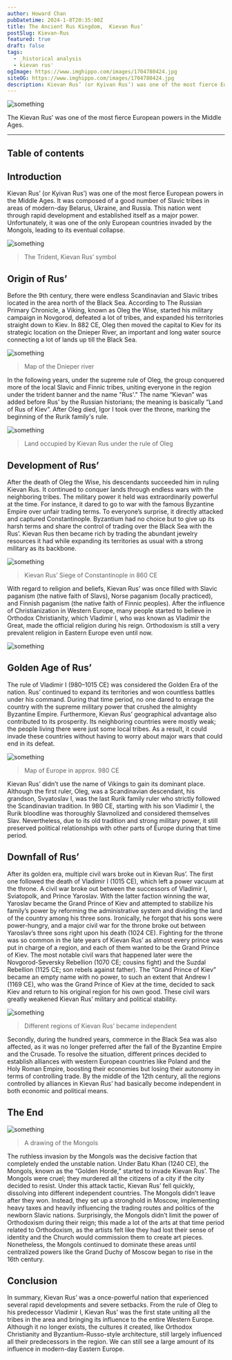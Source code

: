 ```yaml
---
author: Howard Chan
pubDatetime: 2024-1-8T20:35:00Z
title: The Ancient Rus Kingdom,  Kievan Rus’
postSlug: Kievan-Rus
featured: true
draft: false
tags:
  - _historical analysis
  - kievan rus'
ogImage: https://www.imghippo.com/images/1704780424.jpg
siteOG: https://www.imghippo.com/images/1704780424.jpg
description: Kievan Rus’ (or Kyivan Rus’) was one of the most fierce European powers in the Middle Ages.
---
```


<img src="https://www.imghippo.com/images/1704780424.jpg" alt="something">

The Kievan Rus’ was one of the most fierce European powers in the Middle Ages.

---

## Table of contents

## Introduction

Kievan Rus’ (or Kyivan Rus’) was one of the most fierce European powers in the Middle Ages. It was composed of a good number of Slavic tribes in areas of modern-day Belarus, Ukraine, and Russia. This nation went through rapid development and established itself as a major power. Unfortunately, it was one of the only European countries invaded by the Mongols, leading to its eventual collapse.

<img src="https://www.imghippo.com/images/1704781269.png" alt="something">

> The Trident, Kievan Rus’ symbol

## Origin of Rus’

Before the 9th century, there were endless Scandinavian and Slavic tribes located in the area north of the Black Sea. According to The Russian Primary Chronicle, a Viking, known as Oleg the Wise, started his military campaign in Novgorod, defeated a lot of tribes, and expanded his territories straight down to Kiev. In 882 CE, Oleg then moved the capital to Kiev for its strategic location on the Dnieper River, an important and long water source connecting a lot of
lands up till the Black Sea.

<img src="https://www.imghippo.com/images/1704781287.png" alt="something">

> Map of the Dnieper river

In the following years, under the supreme rule of Oleg, the group conquered more of the local Slavic and Finnic tribes, uniting everyone in the region under the trident banner and the name "Rus'." The name “Kievan” was added before Rus’ by the Russian historians; the meaning is basically “Land of Rus of Kiev”. After Oleg died, Igor I took over the throne, marking the beginning of the Rurik family's rule.

<img src="https://www.imghippo.com/images/1704781327.png" alt="something">

> Land occupied by Kievan Rus under the rule of Oleg

## Development of Rus’

After the death of Oleg the Wise, his descendants succeeded him in ruling Kievan Rus. It continued to conquer lands through endless wars with the neighboring tribes. The military power it held was extraordinarily powerful at the time. For instance, it dared to go to war with the famous Byzantine Empire over unfair trading terms. To everyone’s surprise, it directly attacked and captured Constantinople. Byzantium had no choice but to give up its harsh terms and share the control of trading over the Black Sea with the Rus’. Kievan Rus then became rich by trading the abundant jewelry resources it had while expanding its territories as usual with a strong military as its backbone.

<img src="https://www.imghippo.com/images/1704781347.png" alt="something">

> Kievan Rus’ Siege of Constantinople in 860 CE

With regard to religion and beliefs, Kievan Rus’ was once filled with Slavic paganism (the native faith of Slavs), Norse paganism (locally practiced), and Finnish paganism (the native faith of Finnic peoples). After the influence of Christianization in Western Europe, many people started to believe in Orthodox Christianity, which Vladimir I, who was known as Vladimir the Great, made the official religion during his reign. Orthodoxism is still a very prevalent religion in Eastern Europe even until now.

<img src="https://www.imghippo.com/images/1704781377.png" alt="something">

## Golden Age of Rus’

The rule of Vladimir I (980–1015 CE) was considered the Golden Era of the nation. Rus’ continued to expand its territories and won countless battles under his command. During that time period, no one dared to enrage the country with the supreme military power that crushed the almighty Byzantine Empire. Furthermore, Kievan Rus’ geographical advantage also contributed to its prosperity. Its neighboring countries were mostly weak; the people living there were just some local tribes. As a result, it could invade these countries without having to worry about major wars that could end in its defeat.

<img src="https://www.imghippo.com/images/1704781408.png" alt="something">

> Map of Europe in approx. 980 CE

Kievan Rus’ didn’t use the name of Vikings to gain its dominant place. Although the first ruler, Oleg, was a Scandinavian descendant, his grandson, Svyatoslav I, was the last Rurik family ruler who strictly followed the Scandinavian tradition. In 980 CE, starting with his son Vladimir I, the Rurik bloodline was thoroughly Slavnolized and considered themselves Slav. Nevertheless, due to its old tradition and strong military power, it still preserved political relationships with other parts of Europe during that time period.

## Downfall of Rus’

After its golden era, multiple civil wars broke out in Kievan Rus’. The first one followed the death of Vladimir I (1015 CE), which left a power vacuum at the throne. A civil war broke out between the successors of Vladimir I, Sviatopolk, and Prince Yaroslav. With the latter faction winning the war, Yaroslav became the Grand Prince of Kiev and attempted to stabilize his family’s power by reforming the administrative system and dividing the land of the country among his three sons. Ironically, he forgot that his sons were power-hungry, and a major civil war for the throne broke out between Yaroslav’s three sons right upon his death (1024 CE). Fighting for the throne was so common in the late years of Kievan Rus’ as almost every prince was put in charge of a region, and each of them wanted to be the Grand Prince of Kiev. The most notable civil wars that happened later were the Novgorod-Seversky Rebellion (1070 CE; cousins fight) and the Suzdal Rebellion (1125 CE; son rebels against father). The “Grand Prince of Kiev” became an empty name with no power, to such an extent that Andrew I (1169 CE), who was the Grand Prince of Kiev at the time, decided to sack Kiev and return to his original region for his own good. These civil wars greatly weakened Kievan Rus’ military and political stability.

<img src="https://www.imghippo.com/images/1704781427.png" alt="something">

> Different regions of Kievan Rus’ became independent

Secondly, during the hundred years, commerce in the Black Sea was also affected, as it was no longer preferred after the fall of the Byzantine Empire and the Crusade. To resolve the situation, different princes decided to establish alliances with western European countries like Poland and the Holy Roman Empire, boosting their economies but losing their autonomy in terms of controlling trade. By the middle of the 12th century, all the regions controlled by alliances in Kievan Rus’ had basically become independent in both economic and political means.

## The End

<img src="https://www.imghippo.com/images/1704781441.png" alt="something">

> A drawing of the Mongols

The ruthless invasion by the Mongols was the decisive faction that completely ended the unstable nation. Under Batu Khan (1240 CE), the Mongols, known as the “Golden Horde,” started to invade Kievan Rus’. The Mongols were cruel; they murdered all the citizens of a city if the city decided to resist. Under this attack tactic, Kievan Rus’ fell quickly, dissolving into different independent countries. The Mongols didn’t leave after they won. Instead, they set up a stronghold in Moscow, implementing heavy taxes and heavily influencing the trading routes and politics of the newborn Slavic nations. Surprisingly, the Mongols didn’t limit the power of Orthodoxism during their reign; this made a lot of the arts at that time period related to Orthodoxism, as the artists felt like they had lost their sense of identity and the Church would commission them to create art pieces. Nonetheless, the Mongols continued to dominate these areas until centralized powers like the Grand Duchy of Moscow began to rise in the 16th century.

## Conclusion

In summary, Kievan Rus’ was a once-powerful nation that experienced several rapid developments and severe setbacks. From the rule of Oleg to his predecessor Vladimir I, Kievan Rus’ was the first state uniting all the tribes in the area and bringing its influence to the entire Western Europe. Although it no longer exists, the cultures it created, like Orthodox Christianity and Byzantium-Russo-style architecture, still largely influenced all their predecessors in the region. We can still see a large amount of its influence in modern-day Eastern Europe.
